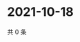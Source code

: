 # 2021-10-18

共 0 条

<!-- BEGIN WEIBO -->
<!-- 最后更新时间 Mon Oct 18 2021 18:00:53 GMT+0800 (China Standard Time) -->

<!-- END WEIBO -->

